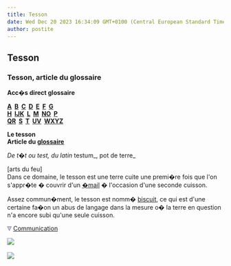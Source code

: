 ```yaml
---
title: Tesson
date: Wed Dec 20 2023 16:34:09 GMT+0100 (Central European Standard Time)
author: postite
---
```


## Tesson
### Tesson, article du glossaire
 **Acc�s direct glossaire**

**[A](a.html)  [B](b.html)  [C](c.html)  [D](d.html)  [E](e.html)  [F](f.html)  [G](g.html)  
[H](h.html)  [IJK](ijk.html)  [L](l.html)  [M](m.html)  [NO](no.html)  [P](p.html)  
[QR](qr.html)  [S](s.html)  [T](t.html)  [UV](uv.html)  [WXYZ](wxyz.html)**

**Le tesson  
Article du [glossaire](glossaire.html)**

_De t�t ou test, du latin_ testum_, pot de terre_

\[arts du feu\]  
Dans ce domaine, le tesson est une terre cuite une premi�re fois que l'on s'appr�te � couvrir d'un [�mail](email.html) � l'occasion d'une seconde cuisson.

Assez commun�ment, le tesson est nomm� [biscuit](biscuit.html), ce qui est d'une certaine fa�on un abus de langage dans la mesure o� la terre en question n'a encore subi qu'une seule cuisson.



![](images/flechebas.gif) [Communication](http://www.artrealite.com/annonceurs.htm) 

[![](https://cbonvin.fr/sites/regie.artrealite.com/visuels/campagne1.png)](index-2.html#20131014)

![](https://cbonvin.fr/sites/regie.artrealite.com/visuels/campagne2.png)
